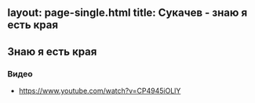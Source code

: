 layout: page-single.html
title: Сукачев - знаю я есть края
---

## Знаю я есть края

### Видео
- https://www.youtube.com/watch?v=CP4945iOLlY
